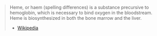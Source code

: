 > Heme, or haem (spelling differences) is a substance precursive to hemoglobin, which is necessary to bind oxygen in the bloodstream. Heme is biosynthesized in both the bone marrow and the liver.
> - [Wikipedia](https://en.wikipedia.org/wiki/Heme)